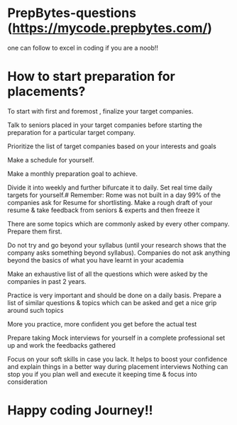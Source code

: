 # PrepBytes-questions (https://mycode.prepbytes.com/)
one can follow to excel in coding if you are a noob!!
# How to start preparation for placements?
To start with first and foremost , finalize your target companies.

Talk to seniors placed in your target companies before starting the preparation for a particular target company.

Prioritize the list of target companies based on your interests and goals

Make a schedule for yourself.

Make a monthly preparation goal to achieve.

Divide it into weekly and further bifurcate it to daily. Set real time daily targets for yourself.# Remember: Rome was not built in a day 99% of the companies ask for Resume for shortlisting. Make a rough draft of your resume & take feedback from seniors & experts and then freeze it

There are some topics which are commonly asked by every other company. Prepare them first.

Do not try and go beyond your syllabus (until your research shows that the company asks something beyond syllabus). Companies do not ask anything beyond the basics of what you have learnt in your academia

Make an exhaustive list of all the questions which were asked by the companies in past 2 years.

Practice is very important and should be done on a daily basis. Prepare a list of similar questions & topics which can be asked and get a nice grip around such topics

More you practice, more confident you get before the actual test

Prepare taking Mock interviews for yourself in a complete professional set up and work the feedbacks gathered

Focus on your soft skills in case you lack. It helps to boost your confidence and explain things in a better way during placement interviews
Nothing can stop you if you plan well and execute it keeping time & focus into consideration



# Happy coding Journey!!
